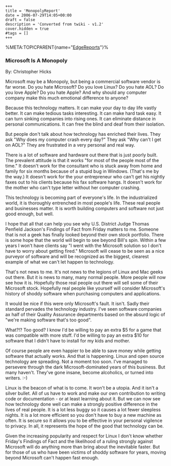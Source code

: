     +++
    title = 'MonopolyReport'
    date = 2006-07-29T14:05+00:00
    draft = false
    description = 'Converted from twiki - v1.2'
    cover.hidden = true
    #tags = []
    +++

%META:TOPICPARENT{name="[EdgeReports](EdgeReports "wikilink")"}%

### Microsoft Is A Monopoly

By: Christopher Hicks

Microsoft may be a Monopoly, but being a commercial software vendor is
far worse. Do you hate Microsoft? Do you love Linux? Do you hate AOL? Do
you love Apple? Do you hate Apple? And why should any computer company
make this much emotional difference to anyone?

Because this technology matters. It can make your day to day life vastly
better. It can make tedious tasks interesting. It can make hard task
easy. It can turn sinking companies into rising ones. It can eliminate
distance in personal communications. It can free the blind and deaf from
their isolation.

But people don't talk about how technology has enriched their lives.
They ask "Why does my computer crash every day?" They ask "Why can't I
get on AOL?" They are frustrated in a very personal and real way.

There is a lot of software and hardware out there that is just poorly
built. The prevalent attitude is that it works "for most of the people
most of the time." It doesn't work for the consultant who is stuck away
from home and family for six months because of a stupid bug in Windows.
(That's me by the way.) It doesn't work for the your entrepreneur who
can't get his nightly faxes out to his clients because his fax software
hangs. It doesn't work for the mother who can't type letter without her
computer crashing.

This technology is becoming part of everyone's life. In the
industrialized world, it is thoroughly entrenched in most people's life.
These real people and businesses matter. It is worth building computers
and software not just good enough, but well.

I hope that all that can help you see why U.S. District Judge Thomas
Penfield Jackson's Findings of Fact from Friday matters to me. Someone
that is not a geek has finally looked beyond their own stock portfolio.
There is some hope that the world will begin to see beyond Bill's spin.
Within a few years I won't have clients say "I went with the Microsoft
solution so I don't have to worry about getting fired." Microsoft will
cease to be seen as a nice purveyor of software and will be recognized
as the biggest, clearest example of what we can't let happen to
technology.

That's not news to me. It's not news to the legions of Linux and Mac
geeks out there. But it is news to many, many normal people. More people
will now see how it is. Hopefully those real people out there will sell
some of their Microsoft stock. Hopefully real people like yourself will
consider Microsoft's history of shoddy software when purchasing
computers and applications.

It would be nice if this were only Microsoft's fault. It isn't. Sadly
their standard pervades the technology industry. I've seen software
companies ax half of their Quality Assurance departments based on the
absurd logic of "we're making software that's too good".

What?!? Too good? I know I'd be willing to pay an extra $5 for a game
that was compatible with more stuff. I'd be willing to pay an extra $10
for software that I didn't have to install for my kids and mother.

Of course people are even happier to be able to save money while getting
software that actually works. And that is happening. Linux and open
source technology are spreading. Not a moment too soon. I've managed to
persevere through the dark Microsoft-dominated years of this business.
But many haven't. They've gone insane, become alcoholics, or turned into
writers. :-)

Linux is the beacon of what is to come. It won't be a utopia. And it
isn't a silver bullet. All of us have to work and make our own
contribution to writing code or documentation - or at least learning
about it. But we can now see how technology done well can make a
strongly positive difference in the lives of real people. It is a lot
less buggy so it causes a lot fewer sleepless nights. It is a lot more
efficient so you don't have to buy a new machine as often. It is secure
so it allows you to be effective in your personal vigilence to privacy.
In all, it represents the hope of the good that technology can be.

Given the increasing popularity and respect for Linux I don't know
whether Friday's Findings of Fact and the likelihood of a ruling
strongly against Microsoft will do anything more than bring about the
inevitable faster. But for those of us who have been victims of shoddy
software for years, moving beyond Microsoft can't happen fast enough.
